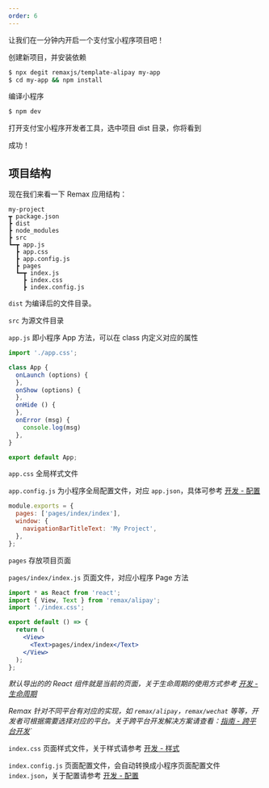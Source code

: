 ```yaml
---
order: 6
---
```


让我们在一分钟内开启一个支付宝小程序项目吧！

创建新项目，并安装依赖

```bash
$ npx degit remaxjs/template-alipay my-app
$ cd my-app && npm install
```

编译小程序

```bash
$ npm dev
```

打开支付宝小程序开发者工具，选中项目 dist 目录，你将看到

成功！

## 项目结构

现在我们来看一下 Remax 应用结构：

```
my-project
┳ package.json
┣ dist
┣ node_modules
┣ src
┗━┳ app.js
  ┣ app.css
  ┣ app.config.js
  ┣ pages
  ┗━┳ index.js
    ┣ index.css
    ┣ index.config.js
```

`dist` 为编译后的文件目录。

`src` 为源文件目录

`app.js` 即小程序 App 方法，可以在 class 内定义对应的属性

```js
import './app.css';

class App {
  onLaunch (options) {
  },
  onShow (options) {
  },
  onHide () {
  },
  onError (msg) {
    console.log(msg)
  },
}

export default App;
```

`app.css` 全局样式文件

`app.config.js` 为小程序全局配置文件，对应 `app.json`，具体可参考 [开发 - 配置](/开发/配置)

```js
module.exports = {
  pages: ['pages/index/index'],
  window: {
    navigationBarTitleText: 'My Project',
  },
};
```

`pages` 存放项目页面

`pages/index/index.js` 页面文件，对应小程序 Page 方法

```jsx
import * as React from 'react';
import { View, Text } from 'remax/alipay';
import './index.css';

export default () => {
  return (
    <View>
      <Text>pages/index/index</Text>
    </View>
  );
};
```

_默认导出的的 React 组件就是当前的页面，关于生命周期的使用方式参考 [开发 - 生命周期](/开发/生命周期)_

_Remax 针对不同平台有对应的实现，如 `remax/alipay`，`remax/wechat` 等等，开发者可根据需要选择对应的平台。关于跨平台开发解决方案请查看：[指南 - 跨平台开发](/指南/跨平台开发)`_

`index.css` 页面样式文件，关于样式请参考 [开发 - 样式](/开发/样式)

`index.config.js` 页面配置文件，会自动转换成小程序页面配置文件 `index.json`，关于配置请参考 [开发 - 配置](./开发/配置)
